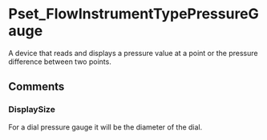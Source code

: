 # Pset_FlowInstrumentTypePressureGauge

A device that reads and displays a pressure value at a point or the pressure difference between two points.
<!-- end of short definition -->

## Comments

### DisplaySize

For a dial pressure gauge it will be the diameter of the dial.

